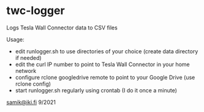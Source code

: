 # twc-logger
Logs Tesla Wall Connector data to CSV files

Usage: 
- edit runlogger.sh to use directories of your choice (create data directory if needed)
- edit the curl IP number to point to Tesla Wall Connector in your home network
- configure rclone googledrive remote to point to your Google Drive (use rclone config)
- start runlogger.sh regularly using crontab (I do it once a minute)

samik@iki.fi 9/2021
